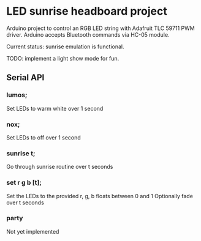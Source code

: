 # LED sunrise headboard project

Arduino project to control an RGB LED string with Adafruit TLC 59711 PWM driver. Arduino accepts Bluetooth commands via HC-05
module.

Current status: sunrise emulation is functional.

TODO: implement a light show mode for fun.

## Serial API
### lumos;
Set LEDs to warm white over 1 second

### nox;
Set LEDs to off over 1 second

### sunrise t;
Go through sunrise routine over t seconds

### set r g b [t];
Set the LEDs to the provided r, g, b floats between 0 and 1
Optionally fade over t seconds

### party
Not yet implemented
